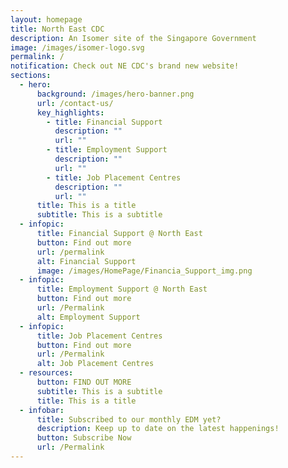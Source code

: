 ```yaml
---
layout: homepage
title: North East CDC
description: An Isomer site of the Singapore Government
image: /images/isomer-logo.svg
permalink: /
notification: Check out NE CDC's brand new website!
sections:
  - hero:
      background: /images/hero-banner.png
      url: /contact-us/
      key_highlights:
        - title: Financial Support
          description: ""
          url: ""
        - title: Employment Support
          description: ""
          url: ""
        - title: Job Placement Centres
          description: ""
          url: ""
      title: This is a title
      subtitle: This is a subtitle
  - infopic:
      title: Financial Support @ North East
      button: Find out more
      url: /permalink
      alt: Financial Support
      image: /images/HomePage/Financia_Support_img.png
  - infopic:
      title: Employment Support @ North East
      button: Find out more
      url: /Permalink
      alt: Employment Support
  - infopic:
      title: Job Placement Centres
      button: Find out more
      url: /Permalink
      alt: Job Placement Centres
  - resources:
      button: FIND OUT MORE
      subtitle: This is a subtitle
      title: This is a title
  - infobar:
      title: Subscribed to our monthly EDM yet?
      description: Keep up to date on the latest happenings!
      button: Subscribe Now
      url: /Permalink
---
```

